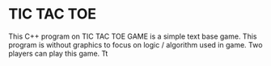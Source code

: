 # TIC TAC TOE
This C++ program on TIC TAC TOE GAME is a simple text base game. This program is without graphics to focus on logic / algorithm used in game. Two players can play this game. 
Tt

